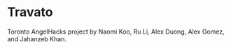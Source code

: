 # Travato

Toronto AngelHacks project by Naomi Koo, Ru Li, Alex Duong, Alex Gomez, and Jahanzeb Khan.
